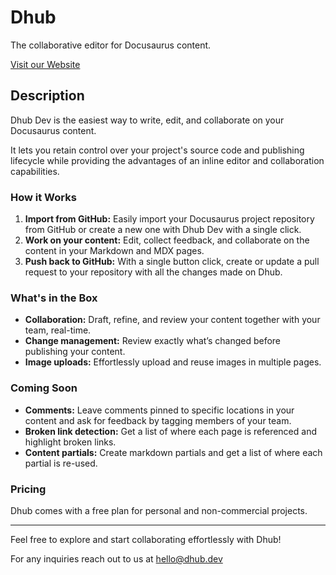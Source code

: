 # Dhub

The collaborative editor for Docusaurus content.

[Visit our Website](https://dhub.dev)

## Description

Dhub Dev is the easiest way to write, edit, and collaborate on your Docusaurus content.

It lets you retain control over your project's source code and publishing lifecycle while providing the advantages of an inline editor and collaboration capabilities.

### How it Works

1. **Import from GitHub:** Easily import your Docusaurus project repository from GitHub or create a new one with Dhub Dev with a single click.
2. **Work on your content:** Edit, collect feedback, and collaborate on the content in your Markdown and MDX pages.
3. **Push back to GitHub:** With a single button click, create or update a pull request to your repository with all the changes made on Dhub.

### What's in the Box

- **Collaboration:** Draft, refine, and review your content together with your team, real-time.
- **Change management:** Review exactly what’s changed before publishing your content.
- **Image uploads:** Effortlessly upload and reuse images in multiple pages.

### Coming Soon

- **Comments:** Leave comments pinned to specific locations in your content and ask for feedback by tagging members of your team.
- **Broken link detection:** Get a list of where each page is referenced and highlight broken links.
- **Content partials:** Create markdown partials and get a list of where each partial is re-used.

### Pricing

Dhub comes with a free plan for personal and non-commercial projects.

---

Feel free to explore and start collaborating effortlessly with Dhub!

For any inquiries reach out to us at [hello@dhub.dev](mailto:hello@dhub.dev)
